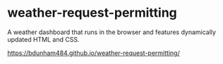 # weather-request-permitting
A weather dashboard that runs in the browser and features dynamically updated HTML and CSS.


https://bdunham484.github.io/weather-request-permitting/
